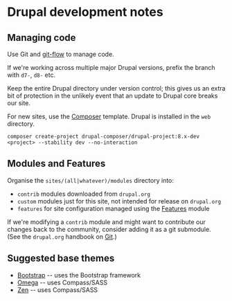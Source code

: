 # Drupal development notes

## Managing code

Use Git and [git-flow](http://nvie.com/posts/a-successful-git-branching-model/) to manage code.

If we're working across multiple major Drupal versions, prefix the branch with `d7-`, `d8-` etc.

Keep the entire Drupal directory under version control; this gives us an extra bit of protection in the unlikely event that an update to Drupal core breaks our site.

For new sites, use the [Composer](https://github.com/drupal-composer/drupal-project) template. Drupal is installed in the `web` directory.

    composer create-project drupal-composer/drupal-project:8.x-dev <project> --stability dev --no-interaction


## Modules and Features

Organise the `sites/(all|whatever)/modules` directory into:

- `contrib` modules downloaded from `drupal.org`
- `custom` modules just for this site, not intended for release on `drupal.org`
- `features` for site configuration managed using the [Features](https://www.drupal.org/project/features) module

If we're modifying a `contrib` module and might want to contribute our changes back to the community, consider adding it as a git submodule. (See the `drupal.org` handbook on [Git](https://www.drupal.org/node/1013552).)

## Suggested base themes

- [Bootstrap](https://www.drupal.org/project/bootstrap) -- uses the Bootstrap framework
- [Omega](https://www.drupal.org/project/omega) -- uses Compass/SASS
- [Zen](https://www.drupal.org/project/zen) -- uses Compass/SASS
